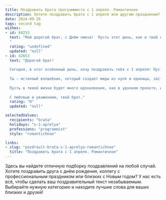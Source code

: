 ```yaml
---
title: Поздравить брата программиста с 1 апреля. Романтичное
description: Хотите поздравить брата с 1 апреля или другим праздником? Наш ИИ создаст незабываемое поздравление, а вы обязательно выделитесь среди других.  
date: 2024-09-26
tags: second tag
wishes:
- id: 84253
  text: "Мой дорогой брат, с Днём смеха!  Пусть этот день, как и твой код, будет полон неожиданных, но прекрасных сюрпризов и ярких, чистых, как кристалл, эмоций.  Ты – мой гений,  мой программист-романтик,  который создаёт не только виртуальные миры, но и  наполняет теплом и любовью  нашу настоящую жизнь.  Желаю тебе океан вдохновения,  безграничного счастья и чтобы каждый твой день был написан  на языке любви и радости.  Люблю тебя!
  "
  rating: "undefined"
  updated: "null"
- id: 42653
  text: "Дорогой брат!
  
  Сегодня, в этот особенный день, хочу поздравить тебя с 1 апреля! Пусть каждое мгновение этой шутливой даты наполнится радостью и смехом, как свежий код, который дарит нам удовольствие от работы.
  
  Ты — истинный волшебник, который создает миры из нуля и единицы, заставляя технологии работать на себя. В твоих руках лежит не только сила программирования, но и способность делать жизнь более яркой и интересной.
  
  Пусть в твоей жизни будет много вдохновения, как в удачном проекте, и пусть каждая шутка приносит тепло в душу. Желаю тебе встречать только добрые апрельские шутки, и пусть твой профессиональный путь будет усыпан успехами и счастливыми моментами.
  
  С любовью и уважением, твой брат."
  rating: "0"
  updated: "null"

selectedValues:
  recipients: "brata"
  holidays: "s-1-aprelya"
  professions: "programmist"
  style: "romantichnoe"

links:
- slug: "pozdravit-brata-s-1-aprelya-romantichnoe"
  title: "Поздравить брата с 1 апреля. Романтичное"
---
```


Здесь вы найдете отличную подборку поздравлений на любой случай. 
Хотите поздравить друга с днём рождения, коллегу с профессиональным праздником или близких с Новым годом? У нас есть всё, чтобы сделать ваш поздравительный текст незабываемым. Выбирайте нужную категорию и находите лучшие слова для ваших близких и друзей!
